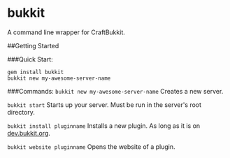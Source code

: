 bukkit
======

A command line wrapper for CraftBukkit.

##Getting Started

###Quick Start: 
```terminal
gem install bukkit
bukkit new my-awesome-server-name
```

###Commands:
`bukkit new my-awesome-server-name` Creates a new server.

`bukkit start` Starts up your server. Must be run in the server's root directory.

`bukkit install pluginname` Installs a new plugin. As long as it is on [dev.bukkit.org](http://dev.bukkit.org/).

`bukkit website pluginname` Opens the website of a plugin.
